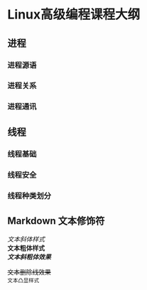 # Linux高级编程课程大纲


## 进程
### 进程源语
### 进程关系
### 进程通讯



## 线程
### 线程基础
### 线程安全
### 线程种类划分

## Markdown 文本修饰符


*文本斜体样式*</br>
**文本粗体样式**</br>
***文本斜粗体效果***</br>

~~文本删除线效果~~</br>
`文本凸显样式`</br>


